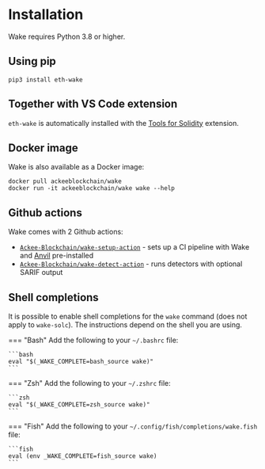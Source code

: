 # Installation
Wake requires Python 3.8 or higher.

## Using pip

```shell
pip3 install eth-wake
```

## Together with VS Code extension

`eth-wake` is automatically installed with the [Tools for Solidity](https://marketplace.visualstudio.com/items?itemName=AckeeBlockchain.tools-for-solidity) extension.

## Docker image

Wake is also available as a Docker image:

```shell
docker pull ackeeblockchain/wake
docker run -it ackeeblockchain/wake wake --help
```

## Github actions

Wake comes with 2 Github actions:

- [`Ackee-Blockchain/wake-setup-action`](https://github.com/marketplace/actions/wake-setup) - sets up a CI pipeline with Wake and [Anvil](https://github.com/foundry-rs/foundry/tree/master/crates/anvil) pre-installed
- [`Ackee-Blockchain/wake-detect-action`](https://github.com/marketplace/actions/wake-detect) - runs detectors with optional SARIF output

## Shell completions

It is possible to enable shell completions for the `wake` command (does not apply to `wake-solc`).
The instructions depend on the shell you are using.

=== "Bash"
    Add the following to your `~/.bashrc` file:

    ```bash
    eval "$(_WAKE_COMPLETE=bash_source wake)"
    ```

=== "Zsh"
    Add the following to your `~/.zshrc` file:

    ```zsh
    eval "$(_WAKE_COMPLETE=zsh_source wake)"
    ```

=== "Fish"
    Add the following to your `~/.config/fish/completions/wake.fish` file:

    ```fish
    eval (env _WAKE_COMPLETE=fish_source wake)
    ```
